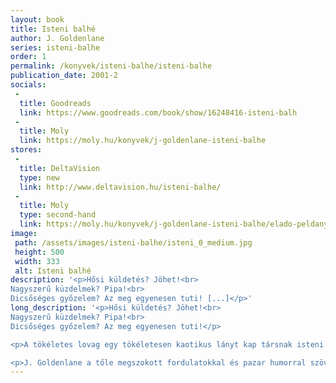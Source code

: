 ```yaml
---
layout: book
title: Isteni balhé
author: J. Goldenlane
series: isteni-balhe
order: 1
permalink: /konyvek/isteni-balhe/isteni-balhe
publication_date: 2001-2
socials:
 -
  title: Goodreads
  link: https://www.goodreads.com/book/show/16248416-isteni-balh
 -
  title: Moly
  link: https://moly.hu/konyvek/j-goldenlane-isteni-balhe
stores:
 - 
  title: DeltaVision
  type: new
  link: http://www.deltavision.hu/isteni-balhe/
 - 
  title: Moly
  type: second-hand
  link: https://moly.hu/konyvek/j-goldenlane-isteni-balhe/elado-peldanyok
image: 
 path: /assets/images/isteni-balhe/isteni_0_medium.jpg
 height: 500
 width: 333
 alt: Isteni balhé
description: '<p>Hősi küldetés? Jöhet!<br>
Nagyszerű küzdelmek? Pipa!<br>
Dicsőséges győzelem? Az meg egyenesen tuti! [...]</p>'
long_description: '<p>Hősi küldetés? Jöhet!<br>
Nagyszerű küzdelmek? Pipa!<br>
Dicsőséges győzelem? Az meg egyenesen tuti!</p>

<p>A tökéletes lovag egy tökéletesen kaotikus lányt kap társnak isteni küldetéséhez, aki ugyan váltig állítja, hogy az egész csak tévedés, amihez neki semmi köze sincs, de ez nem akadályozza meg abban, hogy minden szembejövőt meglopjon, átejtsen, vagy legalább egy kicsit tönkretegye az életét.</p>

<p>J. Goldenlane a tőle megszokott fordulatokkal és pazar humorral szövi a történetét, de a két főhős külön nézőpontja még tőle is különleges élménnyel kecsegtet: a háború hőseként ünnepelt lovag és a nyughatatlan, utcán nevelkedett csavargó lány narrációjában valahogy egészen másként hangzik ugyanaz az „isteni balhé”.</p>'
---
```


